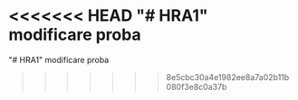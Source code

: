 <<<<<<< HEAD
"# HRA1"
modificare proba
=======
"# HRA1" 
modificare proba
>>>>>>> 8e5cbc30a4e1982ee8a7a02b11b080f3e8c0a37b
